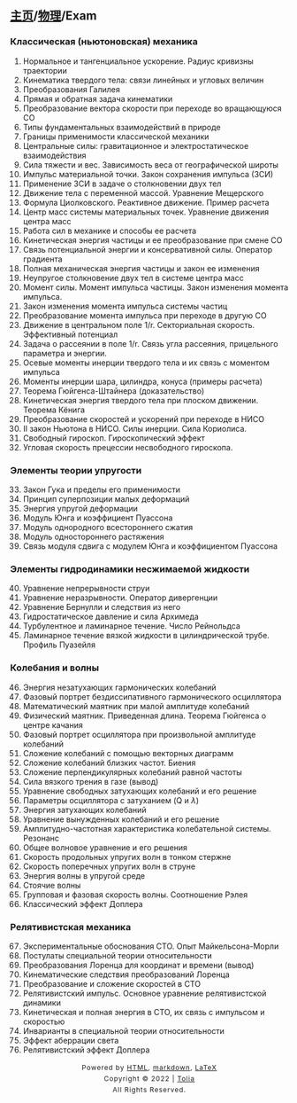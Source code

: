 <head>
    <script src="https://cdn.mathjax.org/mathjax/latest/MathJax.js?config=TeX-AMS-MML_HTMLorMML" type="text/javascript"></script>
    <script type="text/x-mathjax-config">
        MathJax.Hub.Config({
            tex2jax: {
            skipTags: ['script', 'noscript', 'style', 'textarea', 'pre'],
            inlineMath: [['$','$']]
            }
        });
    </script>
</head>

## [主页](../index.md)/[物理](README.md)/Exam

### Классическая (ньютоновская) механика

1. Нормальное и тангенциальное ускорение. Радиус кривизны траектории
2. Кинематика твердого тела: связи линейных и угловых величин
3. Преобразования Галилея
4. Прямая и обратная задача кинематики
5. Преобразование вектора скорости при переходе во вращающуюся СО
6. Типы фундаментальных взаимодействий в природе
7. Границы применимости классической механики
8. Центральные силы: гравитационное и электростатическое взаимодействия
9. Сила тяжести и вес. Зависимость веса от географической широты
10. Импульс материальной точки. Закон сохранения импульса (ЗСИ)
11. Применение ЗСИ в задаче о столкновении двух тел
12. Движение тела с переменной массой. Уравнение Мещерского
13. Формула Циолковского. Реактивное движение. Пример расчета
14. Центр масс системы материальных точек. Уравнение движения центра масс
15. Работа сил в механике и способы ее расчета
16. Кинетическая энергия частицы и ее преобразование при смене СО
17. Связь потенциальной энергии и консервативной силы. Оператор градиента
18. Полная механическая энергия частицы и закон ее изменения
19. Неупругое столкновение двух тел в системе центра масс
20. Момент силы. Момент импульса частицы. Закон изменения момента импульса.
21. Закон изменения момента импульса системы частиц
22. Преобразование момента импульса при переходе в другую СО
23. Движение в центральном поле 1/r. Секториальная скорость.
Эффективный потенциал
24. Задача о рассеянии в поле 1/r.
Связь угла рассеяния, прицельного параметра и энергии.
25. Осевые моменты инерции твердого тела и их связь с моментом импульса
26. Моменты инерции шара, цилиндра, конуса (примеры расчета)
27. Теорема Гюйгенса-Штайнера (доказательство)
28. Кинетическая энергия твердого тела при плоском движении. Теорема Кёнига
29. Преобразование скоростей и ускорений при переходе в НИСО
30. II закон Ньютона в НИСО. Силы инерции. Сила Кориолиса.
31. Свободный гироскоп. Гироскопический эффект
32. Угловая скорость прецессии несвободного гироскопа.

### Элементы теории упругости

33. Закон Гука и пределы его применимости
34. Принцип суперпозиции малых деформаций
35. Энергия упругой деформации
36. Модуль Юнга и коэффициент Пуассона
37. Модуль однородного всестороннего сжатия
38. Модуль одностороннего растяжения
39. Связь модуля сдвига с модулем Юнга и коэффициентом Пуассона

### Элементы гидродинамики несжимаемой жидкости

40. Уравнение непрерывности струи
41. Уравнение неразрывности. Оператор дивергенции
42. Уравнение Бернулли и следствия из него
43. Гидростатическое давление и сила Архимеда
44. Турбулентное и ламинарное течение. Число Рейнольдса
45. Ламинарное течение вязкой жидкости в цилиндрической трубе. Профиль Пуазейля

### Колебания и волны

46. Энергия незатухающих гармонических колебаний
47. Фазовый портрет бездиссипативного гармонического осциллятора
48. Математический маятник при малой амплитуде колебаний
49. Физический маятник. Приведенная длина. Теорема Гюйгенса о центре качания
50. Фазовый портрет осциллятора при произвольной амплитуде колебаний
51. Сложение колебаний с помощью векторных диаграмм
52. Сложение колебаний близких частот. Биения
53. Сложение перпендикулярных колебаний равной частоты
54. Сила вязкого трения в газе (вывод)
55. Уравнение свободных затухающих колебаний и его решение
56. Параметры осциллятора с затуханием (Q и $\lambda$)
57. Энергия затухающих колебаний
58. Уравнение вынужденных колебаний и его решение
59. Амплитудно-частотная характеристика колебательной системы. Резонанс
60. Общее волновое уравнение и его решения
61. Скорость продольных упругих волн в тонком стержне
62. Скорость поперечных упругих волн в струне
63. Энергия волны в упругой среде
64. Стоячие волны
65. Групповая и фазовая скорость волны. Соотношение Рэлея
66. Классический эффект Доплера

### Релятивистская механика

67. Экспериментальные обоснования СТО. Опыт Майкельсона-Морли
68. Постулаты специальной теории относительности
69. Преобразования Лоренца для координат и времени (вывод)
70. Кинематические следствия преобразований Лоренца
71. Преобразование и сложение скоростей в СТО
72. Релятивистский импульс. Основное уравнение релятивистской динамики
73. Кинетическая и полная энергия в СТО, их связь с импульсом и скоростью
74. Инварианты в специальной теории относительности
75. Эффект аберрации света
76. Релятивистский эффект Доплера

<style type="text/css">
    #footer {
        position: relative;
        margin: 0 auto;
        line-height: 20px;
        text-align: center;
        font-size: 12px;
        letter-spacing: 1px;
    }
 
    .content {
        height: 1800px;
        width: 100%;
        text-align: center;
    }
</style>

<div id="footer">
    Powered by
    <a href="https://html5up.net">HTML</a>, 
    <a href="https://markdown.com.cn/">markdown</a>, 
    <a href="https://www.latex-project.org/">LaTeX</a>
    <br>
    Copyright © 2022 | 
    <a href="https://tolia-gh.github.io">Tolia</a>
    <br>
    All Rights Reserved.
    <br>
</div>